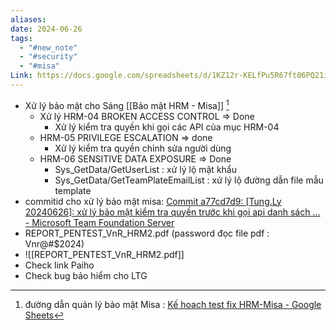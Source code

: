 ```yaml
---
aliases: 
date: 2024-06-26
tags:
  - "#new_note"
  - "#security"
  - "#misa"
Link: https://docs.google.com/spreadsheets/d/1KZ12r-KELfPu5R67ft06PQ21i75MT2WQDivXuynYgg8/edit?gid=0#gid=0
---
```

- Xử lý bảo mật cho Sáng [[Bảo mật HRM - Misa]] [^1]
	- Xử lý  HRM-04 BROKEN ACCESS CONTROL => Done
		- Xử lý kiểm tra quyền khi gọi các API của mục HRM-04
	- HRM-05 PRIVILEGE ESCALATION  => done
		- Xử lý kiểm tra quyền chỉnh sửa người dùng
	- HRM-06 SENSITIVE DATA EXPOSURE => Done
		- Sys_GetData/GetUserList : xử lý lộ mật khẩu
		- Sys_GetData/GetTeamPlateEmailList : xử lý lộ đường dẫn file mẫu template
- commitid cho xử lý bảo mật misa: [Commit a77cd7d9: [Tung.Ly 20240626]: xử lý bảo mật kiểm tra quyền trước khi gọi api danh sách … - Microsoft Team Foundation Server](http://172.21.35.3:8080/tfs/HRMCollection/_git/HRM9/commit/a77cd7d98cd336aa464752b6c9409b65e22ca4e6)
- REPORT_PENTEST_VnR_HRM2.pdf  (password đọc file pdf : Vnr@#$2024)
- ![[REPORT_PENTEST_VnR_HRM2.pdf]]
- Check link Paiho
- Check bug bảo hiểm cho LTG





[^1]: đường dẫn quản lý bảo mật Misa : [Kế hoach test fix HRM-Misa - Google Sheets](https://docs.google.com/spreadsheets/d/1KZ12r-KELfPu5R67ft06PQ21i75MT2WQDivXuynYgg8/edit?gid=0#gid=0)